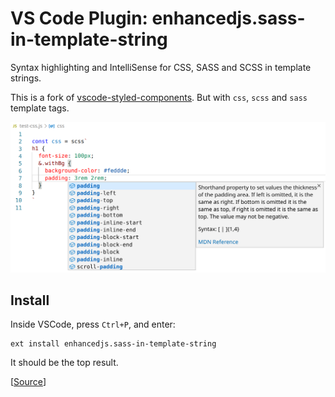 # VS Code Plugin: enhancedjs.sass-in-template-string

Syntax highlighting and IntelliSense for CSS, SASS and SCSS in template strings.

This is a fork of [vscode-styled-components](https://github.com/styled-components/vscode-styled-components). But with `css`, `scss` and `sass` template tags.

![Syntax highlighting in action](demo.png)

## Install

Inside VSCode, press `Ctrl+P`, and enter:

```
ext install enhancedjs.sass-in-template-string
```

It should be the top result.

[[Source](https://marketplace.visualstudio.com/items?itemName=enhancedjs.sass-in-template-string)]
